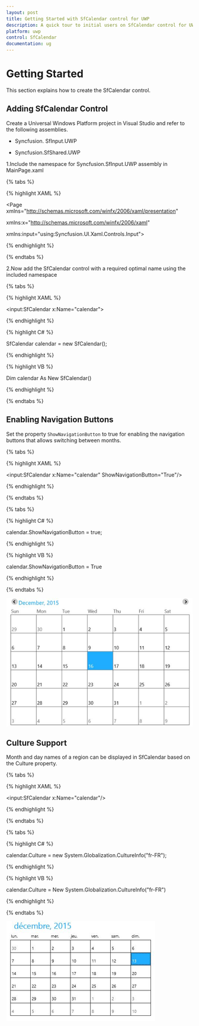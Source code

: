 ```yaml
---
layout: post
title: Getting Started with SfCalendar control for UWP
description: A quick tour to initial users on SfCalendar control for UWP
platform: uwp
control: SfCalendar
documentation: ug
---
```


# Getting Started

This section explains how to create the SfCalendar control.

## Adding SfCalendar Control

Create a Universal Windows Platform project in Visual Studio and refer to the following assemblies.

* Syncfusion. SfInput.UWP

* Syncfusion.SfShared.UWP

1.Include the namespace for Syncfusion.SfInput.UWP assembly in MainPage.xaml

{% tabs %}

{% highlight XAML %}
 
<Page xmlns="http://schemas.microsoft.com/winfx/2006/xaml/presentation"

xmlns:x="http://schemas.microsoft.com/winfx/2006/xaml"

xmlns:input="using:Syncfusion.UI.Xaml.Controls.Input">

{% endhighlight %}

{% endtabs %}

2.Now add the SfCalendar control with a required optimal name using the included namespace

{% tabs %}

{% highlight XAML %}

<input:SfCalendar x:Name="calendar">

{% endhighlight %}

{% highlight C# %}

SfCalendar calendar = new SfCalendar();

{% endhighlight %}

{% highlight VB %}

Dim calendar As New SfCalendar()

{% endhighlight %}

{% endtabs %}

## Enabling Navigation Buttons

Set the property `ShowNavigationButton` to true for enabling the navigation buttons that allows switching between months.

{% tabs %}

{% highlight XAML %}

<input:SfCalendar x:Name="calendar" ShowNavigationButton="True"/>

{% endhighlight %}

{% endtabs %}

{% tabs %}

{% highlight C# %}

 calendar.ShowNavigationButton = true;

{% endhighlight %}

{% highlight VB %}

 calendar.ShowNavigationButton = True

{% endhighlight %}

{% endtabs %}

![](SfCalendar-images/SfCalendar-img1.jpeg)

## Culture Support

Month and day names of a region can be displayed in SfCalendar based on the Culture property.

{% tabs %}

{% highlight XAML %}

<input:SfCalendar x:Name="calendar"/>

{% endhighlight %}

{% endtabs %}

{% tabs %}

{% highlight C# %}

calendar.Culture = new System.Globalization.CultureInfo("fr-FR");

{% endhighlight %}

{% highlight VB %}

calendar.Culture = New System.Globalization.CultureInfo("fr-FR")

{% endhighlight %}

{% endtabs %}

![](SfCalendar-images/SfCalendar-img4.jpeg)


